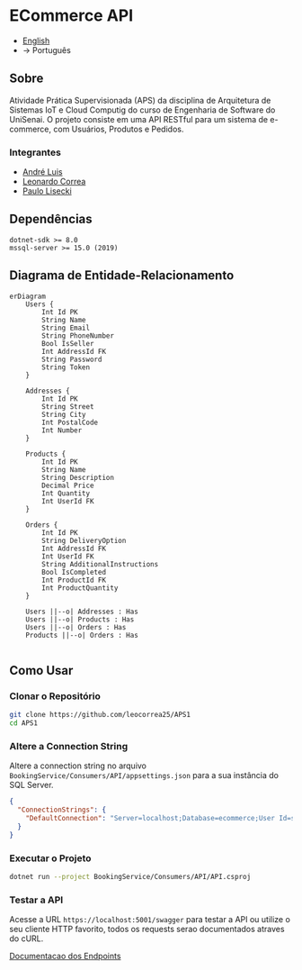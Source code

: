 # ECommerce API

- [English](README.md)
- → Português

## Sobre

Atividade Prática Supervisionada (APS) da disciplina de Arquitetura de Sistemas IoT e Cloud Computig do curso de Engenharia de Software do UniSenai. O projeto consiste em uma API RESTful para um sistema de e-commerce, com Usuários, Produtos e Pedidos.

### Integrantes

- [André Luis](https://github.com/AndreLuisPLuz)
- [Leonardo Correa](https://github.com/leocorrea25)
- [Paulo Lisecki](https://github.com/thinato)

## Dependências

```
dotnet-sdk >= 8.0
mssql-server >= 15.0 (2019)
```

## Diagrama de Entidade-Relacionamento

<!-- ![Diagrama de Entidade-Relacionamento](./docs/er-diagram.png) -->

```mermaid
erDiagram
    Users {
        Int Id PK
        String Name
        String Email
        String PhoneNumber
        Bool IsSeller
        Int AddressId FK
        String Password
        String Token
    }

    Addresses {
        Int Id PK
        String Street
        String City
        Int PostalCode
        Int Number
    }

    Products {
        Int Id PK
        String Name
        String Description
        Decimal Price
        Int Quantity
        Int UserId FK
    }

    Orders {
        Int Id PK
        String DeliveryOption
        Int AddressId FK
        Int UserId FK
        String AdditionalInstructions
        Bool IsCompleted
        Int ProductId FK
        Int ProductQuantity
    }

    Users ||--o| Addresses : Has
    Users ||--o| Products : Has
    Users ||--o| Orders : Has
    Products ||--o| Orders : Has


```

## Como Usar

### Clonar o Repositório

```bash
git clone https://github.com/leocorrea25/APS1
cd APS1
```

### Altere a Connection String

Altere a connection string no arquivo `BookingService/Consumers/API/appsettings.json` para a sua instância do SQL Server.

```json
{
  "ConnectionStrings": {
    "DefaultConnection": "Server=localhost;Database=ecommerce;User Id=sa;Password=sua_senha;"
  }
}
```

### Executar o Projeto

```bash
dotnet run --project BookingService/Consumers/API/API.csproj
```

### Testar a API

Acesse a URL `https://localhost:5001/swagger` para testar a API ou utilize o seu cliente HTTP favorito, todos os requests serao documentados atraves do cURL.

[Documentacao dos Endpoints](./docs/pt-br/menu.md)
